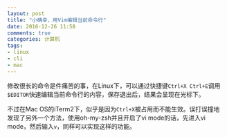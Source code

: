 ```yaml
---
layout: post
title: "小确幸，用Vim编辑当前命令行"
date: 2016-12-26 11:58
comments: true
categories: 计算机
tags:
- linux
- cli
- mac
---
```


修改很长的命令是件痛苦的事，在Linux下，可以通过快捷键`Ctrl+X Ctrl+E`调用`$EDITOR`快速编辑当前命令行的内容，保存退出后，结果会呈现在光标下。

不过在Mac OS的iTerm2下，似乎是因为`Ctrl+X`被占用而不能生效。误打误撞地发现了另外一个方法，使用oh-my-zsh并且开启了vi mode的话，先进入vi mode，然后输入`v`，同样可以实现这样的功能。
